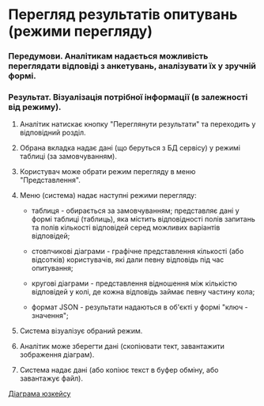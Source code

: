 # Перегляд результатів опитувань (режими перегляду)

### Передумови. Аналітикам надається можливість переглядати відповіді з анкетувань, аналізувати їх у зручній формі.

### Результат. Візуалізація потрібної інформації (в залежності від режиму). 

1. Аналітик натискає кнопку "Переглянути результати" та переходить у відповідний розділ.

2. Обрана вкладка надає дані (що беруться з БД сервісу) у режимі таблиці (за замовчуванням).

3. Користувач може обрати режим перегляду в меню "Представлення".

4. Меню (система) надає наступні режими перегляду:

   * таблиця - обирається за замовчуванням; представляє дані у формі таблиці (таблиць), яка містить відповідності полів запитань та полів кількості відповідей серед можливих варіантів відповідей; 

   * стовпчикові діаграми - графічне представлення кількості (або відсотків) користувачів, які дали певну відповідь під час опитування;  

   * кругові діаграми - представлення відношення між кількістю відповідей у колі, де кожна відповідь займає певну частину кола; 

   * формат JSON - результати надаються в об'єкті у формі "ключ - значення";

5. Система візуалізує обраний режим.

6. Аналітик може зберегти дані (скопіювати тект, завантажити зображення діаграм).

7. Система надає дані (або копіює текст в буфер обміну, або завантажує файл).

[Діаграма юзкейсу](https://github.com/ip-85/System-Dynamics/blob/master/Doc/UMLDiagrams/scenarios/analyst/Diagrams/UC1%20-%20View%20Modes.md)

